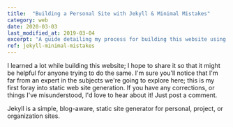 ```yaml
---
title:  "Building a Personal Site with Jekyll & Minimal Mistakes"
category: web
date: 2020-03-03
last_modified_at: 2019-03-04
excerpt: "A guide detailing my process for building this website using the static site generator Jekyll and the theme Minimal Mistakes"
ref: jekyll-minimal-mistakes
---
```


I learned a lot while building this website; I hope to share it so that it might be
helpful for anyone trying to do the same. I'm sure you'll notice that I'm far from an
expert in the subjects we're going to explore here; this is my first foray into static web site generation.
If you have any corrections, or things I've misunderstood, I'd love to hear about it! Just post a comment.

Jekyll is a simple, blog-aware, static site generator for personal, project, or organization sites.

